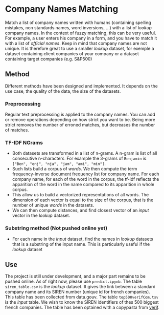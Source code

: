 # Company Names Matching
Match a list of company names written with humans (containing spelling mistakes, non standards names, word inversions, ...) with a list of *lookup* company names. In the context of fuzzy matching, this can be very useful. For example, a user enters his company in a form, and you have to match it with a list of *official names*. Keep in mind that company names are not unique. It is therefore great to use a smaller *lookup* dataset, for exemple a dataset containing client companies of your company or a dataset containing target companies (e.g. S&P500)

## Method
Different methods have been designed and implemented. It depends on the use case, the quality of the data, the size of the datasets.

### Preprocessing
Regular text preprocessing is applied to the company names. You can add or remove operations depending on how strict you want to be.
Being more strict removes the number of erroned matches, but decreases the number of matches.

### TF-IDF NGrams
* Both datasets are transformed in a list of n-grams. A n-gram is list of all consecutive n-characters. For example the 3-grams of `Benjamin` is `["Ben", "enj", "nja", "jam", "ami", "min"]`.
* Such lists build a corpus of *words*. We then compute the term frequency-inverse document frequency list for company name. For each company name, for each of the word in the corpus, the tf-idf reflects the apparition of the word in the name compared to its apparition in whole corpus.
* This allow us to build a vectorized representations of all words. The dimension of each vector is equal to the size of the corpus, that is the number of unique *words* in the datasets.
* We can then compute distances, and find closest vector of an *input* vector in the *lookup* dataset.

### Substring method (Not pushed online yet)
* For each name in the *input* dataset, find the names in *lookup* datasets that is a substring of the input name.
This is particularly useful if the *lookup* dataset

## Use
The project is still under development, and a major part remains to be pushed online. As of right now, please use `predict.ipynb`. The table `siren_table.csv` is the *lookup* dataset. It gives the link between a standard company name and its SIREN number (unique id for french companies). This table has been collected from data.gouv. The table `top500verifCom.tsv` is the *input* table. We wish to know the SIREN identifiers of thes 500 biggest french companies. The table has been optained with a copypasta from [verif](https://www.verif.com/Hit-parade/01-CA/00-Pays/0-France/).
